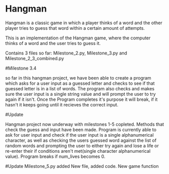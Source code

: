 # Hangman
Hangman is a classic game in which a player thinks of a word and the other player tries to guess that word within a certain amount of attempts.

This is an implementation of the Hangman game, where the computer thinks of a word and the user tries to guess it. 

Contains 3 files so far: Milestone_2.py, Milestone_3.py and Milestone_2_3_combined.py

#Milestone 3.4

so far in this hangman project, we have been able to create a program which asks for a user input as a guessed letter and checks to see if that guessed letter is in a list of words. The program also checks and makes sure the user input is a single string value and will prompt the user to try again if it isn't. Once the Program completes it's purpose it will break, if it hasn't it keeps going until it recieves the correct input.

#Update 

Hangman project now underway with milestones 1-5 copleted.
 Methods that check the guess and input have been made. Program is currently able to ask for user input and check if the user input is a single alphanumerical character, as well as checking the users guessed word against the list of random words and prompting the user to either try again and lose a life or re-enter their if conditions aren't met(single character alphanumerical value).
Program breaks if num_lives becomes 0.



#Update Milestone_5.py added
New file, added code. New game function


